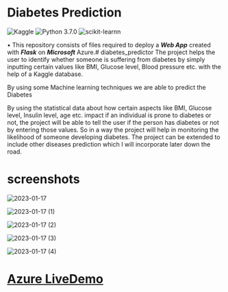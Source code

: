 # Diabetes Prediction
![Kaggle](https://img.shields.io/badge/Dataset-Kaggle-blue.svg) ![Python 3.7.0](https://img.shields.io/badge/Python-3.7-brightgreen.svg) ![scikit-learnn](https://img.shields.io/badge/Library-Scikit_Learn-orange.svg)

• This repository consists of files required to deploy a ___Web App___ created with ___Flask___ on ___Microsoft___ Azure.# diabetes_predictor
The project helps the user to identify whether someone is suffering from diabetes by simply inputting certain values like BMI, Glucose level, Blood pressure etc. with the help of a Kaggle database.

By using some Machine learning techniques we are able to predict the Diabetes

By using the statistical data about how certain aspects like BMI, Glucose level, Insulin level, age etc. impact if an individual is prone to diabetes or not, the project will be able to tell the user if the person has diabetes or not by entering those values. So in a way the project will help in monitoring the likelihood of someone developing diabetes. The project can be extended to include other diseases prediction which I will incorporate later down the road. 

# screenshots

![2023-01-17](https://user-images.githubusercontent.com/93514601/212823911-c6b74cf0-5a47-444a-a5b0-142ff6e004c6.png)


![2023-01-17 (1)](https://user-images.githubusercontent.com/93514601/212823444-981b7ce1-63be-448c-b96f-a67d083c124f.png)


![2023-01-17 (2)](https://user-images.githubusercontent.com/93514601/212823474-8978b3ee-7f5f-48b6-bbf0-98bdf1d924d8.png)


![2023-01-17 (3)](https://user-images.githubusercontent.com/93514601/212823486-b5176634-0af8-4355-aa17-6deadcd18bed.png)


![2023-01-17 (4)](https://user-images.githubusercontent.com/93514601/212823517-344fbd62-3e9c-4e92-a09d-68d7bed67b39.png)


# [Azure LiveDemo](https://predictionofdiabe.azurewebsites.net)
